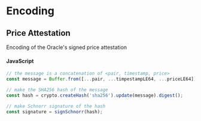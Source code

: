 # Encoding


## Price Attestation
Encoding of the Oracle's signed price attestation


#### JavaScript

```js
// the message is a concatenation of <pair, timestamp, price>
const message = Buffer.from([...pair, ...timpestampLE64, ...priceLE64]);

// make the SHA256 hash of the message 
const hash = crypto.createHash('sha256').update(message).digest();

// make Schnorr signature of the hash
const signature = signSchnorr(hash);
```
